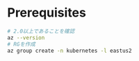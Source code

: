 # Prerequisites

```sh
# 2.0以上であることを確認
az --version
# RGを作成
az group create -n kubernetes -l eastus2

```